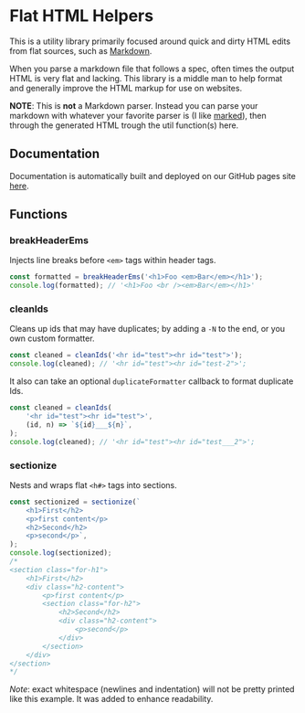 # Flat HTML Helpers

This is a utility library primarily focused around quick and dirty HTML edits
from flat sources, such as [Markdown].

When you parse a markdown file that follows a spec, often times the output HTML
is very flat and lacking. This
library is a middle man to help format and generally improve the HTML markup for
use on websites.

**NOTE**: This is **not** a Markdown parser. Instead you can parse your markdown
with whatever your favorite parser
is (I like [marked]), then through the generated HTML trough the util
function(s) here.

## Documentation

Documentation is automatically built and deployed on our GitHub pages site
[here][docs].

[docs]: http://jacobfischer.github.io/flat-html-helpers
[Markdown]: https://en.wikipedia.org/wiki/Markdown
[marked]: https://github.com/markedjs/marked

## Functions

### breakHeaderEms

Injects line breaks before `<em>` tags within header tags.

```ts
const formatted = breakHeaderEms('<h1>Foo <em>Bar</em></h1>');
console.log(formatted); // '<h1>Foo <br /><em>Bar</em></h1>'
```

### cleanIds

Cleans up ids that may have duplicates; by adding a `-N` to the end, or you own
custom formatter.

```ts
const cleaned = cleanIds('<hr id="test"><hr id="test">');
console.log(cleaned); // '<hr id="test"><hr id="test-2">';
```

It also can take an optional `duplicateFormatter` callback to format duplicate
Ids.

```ts
const cleaned = cleanIds(
    '<hr id="test"><hr id="test">',
    (id, n) => `${id}___${n}`,
);
console.log(cleaned); // '<hr id="test"><hr id="test___2">';
```

### sectionize

Nests and wraps flat `<h#>` tags into sections.

```ts
const sectionized = sectionize(`
    <h1>First</h2>
    <p>first content</p>
    <h2>Second</h2>
    <p>second</p>`,
);
console.log(sectionized);
/*
<section class="for-h1">
    <h1>First</h2>
    <div class="h2-content">
        <p>first content</p>
        <section class="for-h2">
            <h2>Second</h2>
            <div class="h2-content">
                <p>second</p>
            </div>
        </section>
    </div>
</section>
*/
```
_Note_: exact whitespace (newlines and indentation) will not be pretty printed
like this example. It was added to enhance readability.
